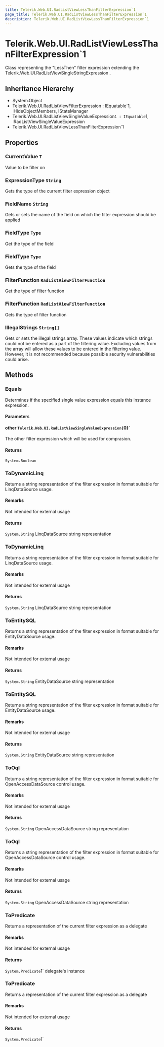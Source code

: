 ```yaml
---
title: Telerik.Web.UI.RadListViewLessThanFilterExpression`1
page_title: Telerik.Web.UI.RadListViewLessThanFilterExpression`1
description: Telerik.Web.UI.RadListViewLessThanFilterExpression`1
---
```


# Telerik.Web.UI.RadListViewLessThanFilterExpression`1

Class representing the "LessThen" filter expression extending the Telerik.Web.UI.RadListViewSingleStringExpression .

## Inheritance Hierarchy

* System.Object
* Telerik.Web.UI.RadListViewFilterExpression : IEquatable`1, IHideObjectMembers, IStateManager
* Telerik.Web.UI.RadListViewSingleValueExpression`1 : IEquatable`1, IRadListViewSingleValueExpression
* Telerik.Web.UI.RadListViewLessThanFilterExpression`1

## Properties

###  CurrentValue `T`

Value to be filter on

###  ExpressionType `String`

Gets the type of the current filter expression object

###  FieldName `String`

Gets or sets the name of the field on which the filter expression should be applied

###  FieldType `Type`

Get the type of the field

###  FieldType `Type`

Gets the type of the field

###  FilterFunction `RadListViewFilterFunction`

Get the type of filter function

###  FilterFunction `RadListViewFilterFunction`

Gets the type of filter function

###  IllegalStrings `String[]`

Gets or sets the illegal strings array. These values indicate which strings could not be entered as a part of the filtering value.
            Excluding values from the array will allow these values to be entered in the filtering value. However, it is not recommended
            because possible security vulnerabilities could arise.

## Methods

###  Equals

Determines if the specified single value expression equals this instance expression.

#### Parameters

#### other `Telerik.Web.UI.RadListViewSingleValueExpression{`0}`

The other filter expression which will be used for comprasion.

#### Returns

`System.Boolean` 

###  ToDynamicLinq

Returns a string representation of the filter expression
            in format suitable for LinqDataSource usage.

#### Remarks
Not intended  for external usage

#### Returns

`System.String` LinqDataSource string representation

###  ToDynamicLinq

Returns a string representation of the filter expression
            in format suitable for LinqDataSource usage.

#### Remarks
Not intended for external usage

#### Returns

`System.String` LinqDataSource string representation

###  ToEntitySQL

Returns a string representation of the filter expression
            in format suitable for EntityDataSource usage.

#### Remarks
Not intended  for external usage

#### Returns

`System.String` EntityDataSource string representation

###  ToEntitySQL

Returns a string representation of the filter expression
            in format suitable for EntityDataSource usage.

#### Remarks
Not intended for external usage

#### Returns

`System.String` EntityDataSource string representation

###  ToOql

Returns a string representation of the filter expression
            in format suitable for OpenAccessDataSource control usage.

#### Remarks
Not intended for external usage

#### Returns

`System.String` OpenAccessDataSource string representation

###  ToOql

Returns a string representation of the filter expression
            in format suitable for OpenAccessDataSource control usage.

#### Remarks
Not intended for external usage

#### Returns

`System.String` OpenAccessDataSource string representation

###  ToPredicate

Returns a representation of the current filter expression as a delegate

#### Remarks
Not intended  for external usage

#### Returns

`System.Predicate`1` delegate's instance

###  ToPredicate

Returns a representation of the current filter expression as a delegate

#### Remarks
Not intended  for external usage

#### Returns

`System.Predicate`1` 


